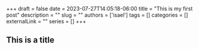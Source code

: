 +++ 
draft = false
date = 2023-07-27T14:05:18-06:00
title = "This is my first post"
description = ""
slug = ""
authors = ['isael']
tags = []
categories = []
externalLink = ""
series = []
+++

## This is a title
